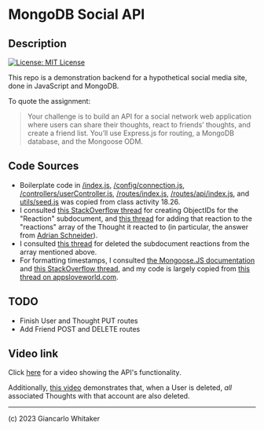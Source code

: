 # MongoDB Social API

## Description

[![License: MIT License](https://img.shields.io/badge/license-MIT_License-blue.svg)](https://choosealicense.com/licenses/mit/)

This repo is a demonstration backend for a hypothetical social media site, done in JavaScript and MongoDB.

To quote the assignment:

> Your challenge is to build an API for a social network web application where users can share their thoughts, react to friends’ thoughts, and create a friend list. You’ll use Express.js for routing, a MongoDB database, and the Mongoose ODM.

## Code Sources

* Boilerplate code in [/index.js](), [/config/connection.js](), [/controllers/userController.js](), [/routes/index.js](), [/routes/api/index.js](), and [utils/seed.js]() was copied from class activity 18.26.
* I consulted [this StackOverflow thread](https://stackoverflow.com/questions/11604928/is-there-a-way-to-auto-generate-objectid-when-a-mongoose-model-is-newed) for creating ObjectIDs for the "Reaction" subdocument, and [this thread](https://stackoverflow.com/questions/33049707/push-items-into-mongo-array-via-mongoose) for adding that reaction to the "reactions" array of the Thought it reacted to (in particular, the answer from  [Adrian Schneider](https://stackoverflow.com/users/434443/adrian-schneider)).
* I consulted [this thread](https://stackoverflow.com/questions/26252569/mongoose-delete-subdocument-array-item) for deleted the subdocument reactions from the array mentioned above.
* For formatting timestamps, I consulted [the Mongoose.JS documentation](https://mongoosejs.com/docs/tutorials/getters-setters.html) and [this StackOverflow thread](https://stackoverflow.com/questions/7443142/how-do-i-format-dates-from-mongoose-in-node-js), and my code is largely copied from [this thread on appsloveworld.com](https://www.appsloveworld.com/mongodb/100/220/how-to-use-getter-or-setter-with-mongoose-timestamps).

## TODO

* Finish User and Thought PUT routes
* Add Friend POST and DELETE routes

## Video link

Click [here](https://drive.google.com/file/d/1Krr_rS1r2ywv_E_QkL_CrwH0BKeXJ4GA/view?usp=drive_link) for a video showing the API's functionality.

Additionally, [this video](https://drive.google.com/file/d/1SnUyn8v8UrVoutBzfqElcToVog2OwS74/view?usp=drive_link) demonstrates that, when a User is deleted, *all* associated Thoughts with that account are also deleted.

---

(c) 2023 Giancarlo Whitaker